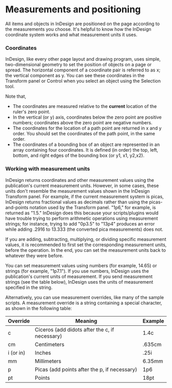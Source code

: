 # Measurements and positioning

All items and objects in InDesign are positioned on the page according to the measurements you choose. It's helpful to know how the InDesign coordinate system works and what measurement units it uses.

### Coordinates
InDesign, like every other page layout and drawing program, uses simple, two-dimensional geometry to set the position of objects on a page or spread. The horizontal component of a coordinate pair is referred to as x; the vertical component as y. You can see these coordinates in the Transform panel or Control when you select an object using the Selection tool.

<!-- TODO Add screenshots of transform panel -->

<InlineAlert variant="info" slots="text1, text2"/>

Note that, 
- The coordinates are measured relative to the **current** location of the ruler's zero point.
- In the vertical (or y) axis, coordinates below the zero point are positive numbers; coordinates above the zero point are negative numbers.
- The coordinates for the location of a path point are returned in x and y order. You should set the coordinates of the path point, in the same order. 
- The coordinates of a bounding box of an object are represented in an array containing four coordinates. It is defined (in order) the top, left, bottom, and right edges of the bounding box (or y1, x1, y2,x2). 

### Working with measurement units

InDesign returns coordinates and other measurement values using the publication's current measurement units. However, in some cases, these units don't resemble the measurement values shown in the InDesign Transform panel. For example, if the current measurement system is picas, InDesign returns fractional values as decimals rather than using the picas-and-points notation used by the Transform panel. "1p6," for example, is returned as "1.5." InDesign does this because your scripts/plugins would have trouble trying to perform arithmetic operations using measurement strings; for instance, trying to add "0p3.5" to "13p4" produces an error while adding .2916 to 13.333 (the converted pica measurements) does not.

If you are adding, subtracting, multiplying, or dividing specific measurement values, it is recommended to first set the corresponding measurement units, before the operation. In the end, you can set the measurement units back to whatever they were before. 

You can set measurement values using numbers (for example, 14.65) or strings (for example, "1p7.1"). If you use numbers, InDesign uses the publication's current units of measurement. If you send measurement strings (see the table below), InDesign uses the units of measurement specified in the string.

Alternatively, you can use measurement overrides, like many of the sample scripts. A measurement override is a string containing a special character, as shown in the following table:

<!-- TODO Give an example or point to API docs that let dev set/get/override measurement units -->

| Override  | Meaning                                        | Example |
|-----------|------------------------------------------------|---------|
| c         | Ciceros (add didots after the c, if necessary) | 1.4c    |
| cm        | Centimeters                                    | .635cm  |
| i (or in) | Inches                                         | .25i    |
| mm        | Millimeters                                    | 6.35mm  |
| p         | Picas (add points after the p, if necessary)   | 1p6     |
| pt        | Points                                         | 18pt    |
